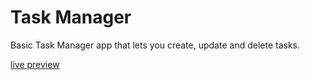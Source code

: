 # Task Manager 

Basic Task Manager app that lets you create, update and delete tasks.

[live preview](https://task-manager-production-07f5.up.railway.app/)